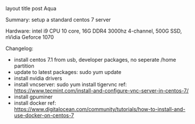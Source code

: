 layout title post Aqua

Summary: setup a standard centos 7 server

Hardware: intel i9 CPU 10 core, 16G DDR4 3000hz 4-channel, 500G SSD, nVidia Geforce 1070

Changelog:
 - install centos 7.1 from usb, developer packages, no seperate /home partition
 - update to latest packages: sudo yum update
 - install nvidia drivers
 - install vncserver: sudo yum install tigervnc
    ref: https://www.tecmint.com/install-and-configure-vnc-server-in-centos-7/
 - install gpuminer
 - install docker 
    ref: https://www.digitalocean.com/community/tutorials/how-to-install-and-use-docker-on-centos-7
    
